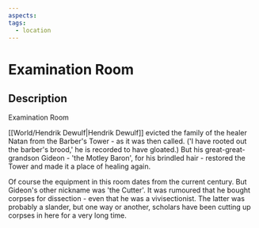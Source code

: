 ```yaml
---
aspects: 
tags:
  - location
---
```


# Examination Room

## Description
Examination Room

[[World/Hendrik Dewulf|Hendrik Dewulf]] evicted the family of the healer Natan from the Barber's Tower - as it was then called. ('I have rooted out the barber's brood,' he is recorded to have gloated.) But his great-great-grandson Gideon - 'the Motley Baron', for his brindled hair - restored the Tower and made it a place of healing again.

Of course the equipment in this room dates from the current century. But Gideon's other nickname was 'the Cutter'. It was rumoured that he bought corpses for dissection - even that he was a vivisectionist. The latter was probably a slander, but one way or another, scholars have been cutting up corpses in here for a very long time.
